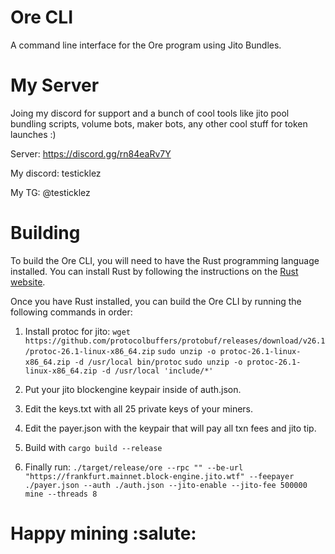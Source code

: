 # Ore CLI

A command line interface for the Ore program using Jito Bundles.

# My Server
Joing my discord for support and a bunch of cool tools like jito pool bundling scripts, volume bots, maker bots, any other cool stuff for token launches :)

Server: https://discord.gg/rn84eaRv7Y

My discord: testicklez

My TG: @testicklez

# Building

To build the Ore CLI, you will need to have the Rust programming language installed. You can install Rust by following the instructions on the [Rust website](https://www.rust-lang.org/tools/install).

Once you have Rust installed, you can build the Ore CLI by running the following commands in order:

1. Install protoc for jito:
    `wget https://github.com/protocolbuffers/protobuf/releases/download/v26.1/protoc-26.1-linux-x86_64.zip`
    `sudo unzip -o protoc-26.1-linux-x86_64.zip -d /usr/local bin/protoc`
    `sudo unzip -o protoc-26.1-linux-x86_64.zip -d /usr/local 'include/*'`

2. Put your jito blockengine keypair inside of auth.json.  

3. Edit the keys.txt with all 25 private keys of your miners.

4. Edit the payer.json with the keypair that will pay all txn fees and jito tip.

5. Build with `cargo build --release`

6. Finally run: 
`./target/release/ore --rpc "" --be-url "https://frankfurt.mainnet.block-engine.jito.wtf" --feepayer ./payer.json --auth ./auth.json --jito-enable --jito-fee 500000 mine --threads 8`

# Happy mining :salute:
